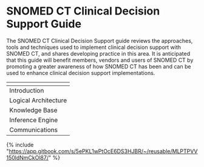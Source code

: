 # SNOMED CT Clinical Decision Support Guide

The SNOMED CT Clinical Decision Support guide reviews the approaches, tools and techniques used to implement clinical decision support with SNOMED CT, and shares developing practice in this area. It is anticipated that this guide will benefit members, vendors and users of SNOMED CT by promoting a greater awareness of how SNOMED CT has been and can be used to enhance clinical decision support implementations.

<table data-view="cards"><thead><tr><th></th></tr></thead><tbody><tr><td>Introduction</td></tr><tr><td>Logical Architecture</td></tr><tr><td>Knowledge Base</td></tr><tr><td>Inference Engine</td></tr><tr><td>Communications</td></tr></tbody></table>

{% include "https://app.gitbook.com/s/5ePKL1wPtOcE6DS3HJBR/~/reusable/MLPTPVV150ldNmCkOl87/" %}
